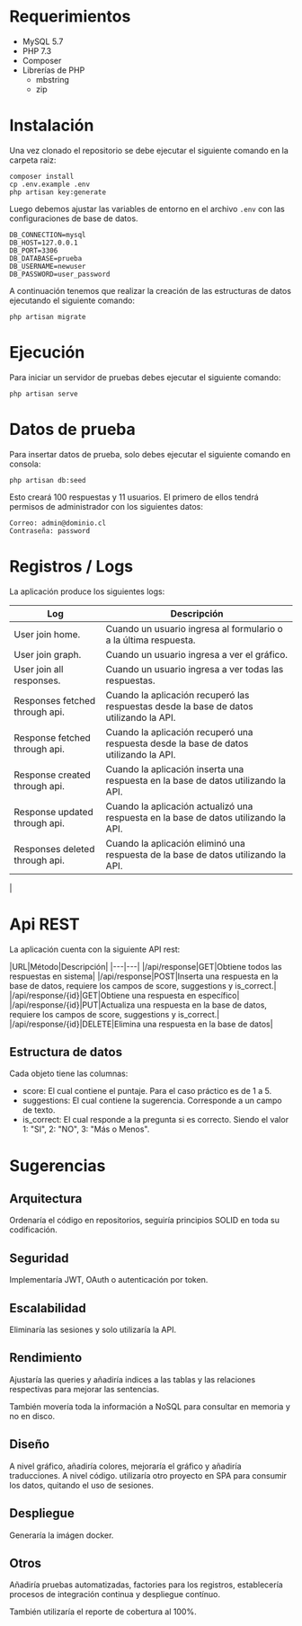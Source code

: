 # Requerimientos

- MySQL 5.7
- PHP 7.3
- Composer
- Librerías de PHP
  - mbstring
  - zip
  
# Instalación

Una vez clonado el repositorio se debe ejecutar el siguiente comando en la carpeta raiz:

```
composer install
cp .env.example .env
php artisan key:generate
```

Luego debemos ajustar las variables de entorno en el archivo `.env` con las configuraciones de base de datos.

```
DB_CONNECTION=mysql
DB_HOST=127.0.0.1
DB_PORT=3306
DB_DATABASE=prueba
DB_USERNAME=newuser
DB_PASSWORD=user_password
```

A continuación tenemos que realizar la creación de las estructuras de datos ejecutando el siguiente comando:

```
php artisan migrate
```

# Ejecución

Para iniciar un servidor de pruebas debes ejecutar el siguiente comando:

```
php artisan serve
```

# Datos de prueba

Para insertar datos de prueba, solo debes ejecutar el siguiente comando en consola:

```
php artisan db:seed
```

Esto creará 100 respuestas y 11 usuarios. El primero de ellos tendrá permisos de administrador con los siguientes datos:

```
Correo: admin@dominio.cl
Contraseña: password
```

# Registros / Logs

La aplicación produce los siguientes logs:

|Log|Descripción|
|---|---|
|User join home.|Cuando un usuario ingresa al formulario o a la última respuesta.
|User join graph.|Cuando un usuario ingresa a ver el gráfico.|
|User join all responses.|Cuando un usuario ingresa a ver todas las respuestas.|
|Responses fetched through api.|Cuando la aplicación recuperó las respuestas desde la base de datos utilizando la API.|
|Response fetched through api.|Cuando la aplicación recuperó una respuesta desde la base de datos utilizando la API.|
|Response created through api.|Cuando la aplicación inserta una respuesta en la base de datos utilizando la API.|
|Response updated through api.|Cuando la aplicación actualizó una respuesta en la base de datos utilizando la API.|
|Responses deleted through api.|Cuando la aplicación eliminó una respuesta de la base de datos utilizando la API.|
|

# Api REST

La aplicación cuenta con la siguiente API rest:

|URL|Método|Descripción|
|---|---|
|/api/response|GET|Obtiene todos las respuestas en sistema|
|/api/response|POST|Inserta una respuesta en la base de datos, requiere los campos de score, suggestions y is_correct.|
|/api/response/{id}|GET|Obtiene una respuesta en específico|
|/api/response/{id}|PUT|Actualiza una respuesta en la base de datos, requiere los campos de score, suggestions y is_correct.|
|/api/response/{id}|DELETE|Elimina una respuesta en la base de datos|

## Estructura de datos

Cada objeto tiene las columnas:

- score: El cual contiene el puntaje. Para el caso práctico es de 1 a 5.
- suggestions: El cual contiene la sugerencia. Corresponde a un campo de texto.
- is_correct: El cual responde a la pregunta si es correcto. Siendo el valor 1: "SI", 2: "NO", 3: "Más o Menos".

# Sugerencias

## Arquitectura

Ordenaría el código en repositorios, seguiría principios SOLID en toda su codificación.

## Seguridad

Implementaría JWT, OAuth o autenticación por token.

## Escalabilidad

Eliminaría las sesiones y solo utilizaría la API.

## Rendimiento

Ajustaría las queries y añadiría indices a las tablas y las relaciones respectivas para mejorar las sentencias.

También movería toda la información a NoSQL para consultar en memoria y no en disco.

## Diseño

A nivel gráfico, añadiría colores, mejoraría el gráfico y añadiría traducciones.
A nivel código. utilizaría otro proyecto en SPA para consumir los datos, quitando el uso de sesiones.

## Despliegue

Generaría la imágen docker.

## Otros

Añadiría pruebas automatizadas, factories para los registros, establecería procesos de integración continua y despliegue contínuo.

También utilizaría el reporte de cobertura al 100%. 
